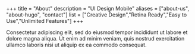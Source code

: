 +++
title = "About"
description = "UI Design Mobile"
aliases = ["about-us", "about-hugo", "contact"]
list = ["Creative Design","Retina Ready","Easy to Use","Unlimited Features"]
+++

Consectetur adipiscing elit, sed do eiusmod tempor incididunt ut labore et dolore magna aliqua. Ut enim ad minim veniam, quis nostrud exercitation ullamco laboris nisi ut aliquip ex ea commodo consequat.
